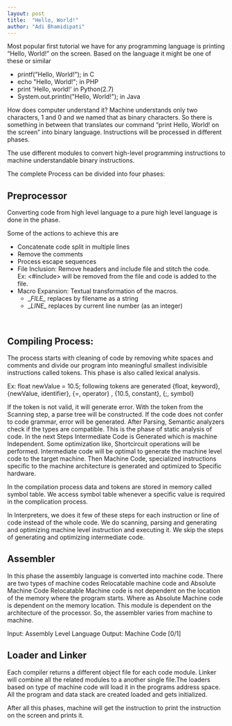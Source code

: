 ```yaml
---
layout: post
title:  "Hello, World!"
author: "Adi Bhamidipati"
---
```


Most popular first tutorial we have for any programming language is printing “Hello, World!” on the screen. Based on the language it might be one of these or similar

- printf("Hello, World!"); in C
- echo "Hello, World!"; in PHP
- print 'Hello, world!' in Python(2.7)
- System.out.println("Hello, World!"); in Java

How does computer understand it? Machine understands only two characters, 1 and 0 and we named that as binary characters. So there is something in between that translates our command “print Hello, World! on the screen” into binary language. Instructions will be processed in different phases.

The use different modules to convert high-level programming instructions to machine understandable binary instructions.

The complete Process can be divided into four phases:

## Preprocessor
Converting code from high level language to a pure high level language is done in the phase. <br />

Some of the actions to achieve this are <br />

* Concatenate code split in multiple lines
* Remove the comments
* Process escape sequences
* File Inclusion: Remove headers and include file and stitch the code.
  <br />
  Ex: <#include> will be removed from the file and code is added to the file.
* Macro Expansion: Textual transformation of the macros.
  <br />
  + \__FILE\__ replaces by filename as a string
  + \__LINE\__ replaces by current line number (as an integer)
 <br />

## Compiling Process:
The process starts with cleaning of code by removing white spaces and comments and divide our program into meaningful smallest indivisible instructions called tokens. This phase is also called lexical analysis.

Ex: float newValue = 10.5; following tokens are generated {float, keyword}, {newValue, identifier}, {=, operator} , {10.5, constant}, {;, symbol}

If the token is not valid, it will generate error. With the token from the Scanning step, a parse tree will be constructed. If the code does not confer to code grammar, error will be generated. After Parsing, Semantic analyzers check if the types are compatible. This is the phase of static analysis of code. In the next Steps Intermediate Code is Generated which is machine Independent. Some optimization like, Shortcircuit operations will be performed. Intermediate code will be optimal to generate the machine level code to the target machine. Then Machine Code, specialized instructions specific to the machine architecture is generated and optimized to Specific hardware.

In the compilation process data and tokens are stored in memory called symbol table. We access symbol table whenever a specific value is required in the complication process. 

In Interpreters, we does it few of these steps for each instruction or line of code instead of the whole code. We do scanning, parsing and generating and optimizing machine level instruction and executing it. We skip the steps of generating and optimizing intermediate code.

## Assembler
In this phase the assembly language is converted into machine code. 
There are two types of machine codes Relocatable machine code and Absolute Machine Code
Relocatable Machine code is not dependent on the location of the memory where the program starts. Where as Absolute Machine code is dependent on the memory location.
This module is dependent on the architecture of the processor. So, the assembler varies from machine to machine.

Input: Assembly Level Language
Output: Machine Code [0/1]

## Loader and Linker
Each compiler returns a different object file for each code module. Linker will combine all the related modules to a another single file.The loaders based on type of machine code will load it in the programs address space. All the program and data stack are created loaded and gets initialized. 

After all this phases, machine will get the instruction to print the instruction on the screen and prints it.
